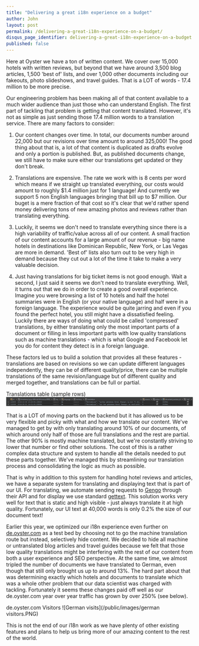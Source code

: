 ```yaml
---
title: "Delivering a great i18n experience on a budget"
author: John
layout: post
permalink: /delivering-a-great-i18n-experience-on-a-budget/
disqus_page_identifier: delivering-a-great-i18n-experience-on-a-budget
published: false
---
```


Here at Oyster we have a ton of written content. We cover over 15,000 hotels with written reviews, but beyond that we have around 3,500 blog articles, 1,500 'best of' lists, and over 1,000 other documents including our fakeouts, photo slideshows, and travel guides. That is a LOT of words - 17.4 million to be more precise.

Our engineering problem has been making all of that content available to a much wider audience than just those who can understand English. The first part of tackling that problem is getting that content translated. However, it's not as simple as just sending those 17.4 million words to a translation service. There are many factors to consider:

1. Our content changes over time. In total, our documents number around 22,000 but our revisions over time amount to around 325,000! The good thing about that is, a lot of that content is duplicated as drafts evolve and only a portion is published. But, as published documents change, we still have to make sure either our translations get updated or they don't break.

2. Translations are expensive. The rate we work with is 8 cents per word which means if we straight up translated everything, our costs would amount to roughly $1.4 million just for 1 language! And currently we support 5 non English languages bringing that bill up to $7 million. Our buget is a mere fraction of that cost so it's clear that we'd rather spend money delivering tons of new amazing photos and reviews rather than translating everything.

3. Luckily, it seems we don't need to translate everything since there is a high variability of traffic/value across all of our content. A small fraction of our content accounts for a large amount of our revenue - big name hotels in destinations like Dominican Republic, New York, or Las Vegas are more in demand. 'Best of' lists also turn out to be very high in demand because they cut out a lot of the time it take to make a very valuable decision.

4. Just having translations for big ticket items is not good enough. Wait a second, I just said it seems we don't need to translate everything. Well, it turns out that we do in order to create a good overall experience. Imagine you were browsing a list of 10 hotels and half the hotel summaries were in English (or your native language) and half were in a foreign language. The experience would be quite jarring and even if you found the perfect hotel, you still might have a dissatisfied feeling. Luckily there are ways of doing what could be called 'compressed' translations, by either translating only the most important parts of a document or filling in less important parts with low quality translations such as machine translations - which is what Google and Facebook let you do for content they detect is in a foreign language.

These factors led us to build a solution that provides all these features - translations are based on revisions so we can update different languages independently, they can be of different quality/price, there can be multiple translations of the same revision/language but of different quality and merged together, and translations can be full or partial.

Translations table (sample rows)
![German visits](/public/images/translations.PNG)

That is a LOT of moving parts on the backend but it has allowed us to be very flexible and picky with what and how we translate our content. We've managed to get by with only translating around 10% of our documents, of which around only half of those are full translations and the rest are partial. The other 90% is mostly machine translated, but we're constantly striving to lower that number or find other solutions. The cost of this is a rather complex data structure and system to handle all the details needed to put these parts together. We've managed this by streamlining our translation process and consolidating the logic as much as possible.

That is why in addition to this system for handling hotel reviews and articles, we have a separate system for translating and displaying text that is part of our UI. For translating, we automate sending requests to [Gengo](https://www.gengo.com) through their API and for display we use standard [gettext](https://en.wikipedia.org/wiki/Gettext). This solution works very well for text that is static and high visible - just always translate it at high quality. Fortunately, our UI text at 40,000 words is only 0.2% the size of our document text!

Earlier this year, we optimized our i18n experience even further on [de.oyster.com](https://de.oyster.com) as a test bed by choosing not to go the machine translation route but instead, selectively hide content. We decided to hide all machine or untranslated blog articles and travel guides because we felt that those low quality translations might be interfering with the rest of our content from both a user experience and SEO perspective. At the same time, we almost tripled the number of documents we have translated to German, even though that still only brought us up to around 13%. The hard part about that was determining exactly which hotels and documents to translate which was a whole other problem that our data scientist was charged with tackling. Fortunately it seems these changes paid off well as our de.oyster.com year over year traffic has grown by over 250% (see below).

de.oyster.com Visitors
![German visits](/public/images/german visitors.PNG)

This is not the end of our i18n work as we have plenty of other existing features and plans to help us bring more of our amazing content to the rest of the world.
